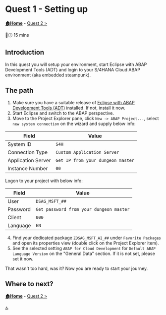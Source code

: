 # Quest 1 - Setting up

**[🏠Home](../README.md)** - [ Quest 2 >](quest2.md)

🌟🕒 15 mins

## Introduction

In this quest you will setup your environment, start Eclipse with ABAP Development Tools (ADT) and login to your S/4HANA Cloud ABAP environment (aka embedded steampunk).

## The path

1. Make sure you have a suitable release of [Eclipse with ABAP Development Tools (ADT)](https://tools.hana.ondemand.com/#abap) installed. If not, install it now.
2. Start Eclipse and switch to the ABAP perspective.
3. Move to the Project Explorer pane, click `New -> ABAP Project...`, select `new system connection` on the wizard and supply below info:

| Field | Value |
| --- | --- |
| System ID | `S4H` |
| Connection Type | `Custom Application Server` |
| Application Server | `Get IP from your dungeon master` |
| Instance Number | `00` |

Logon to your project with below info:

| Field | Value |
| --- | --- |
| User | `DSAG_MSFT_##` |
| Password | `Get password from your dungeon master` |
| Client | `000` |
| Language | `EN` |

4. Find your dedicated package `ZDSAG_MSFT_AI_##` under `Favorite Packages` and open its properties view (double click on the Project Explorer item).
5. See the selected setting `ABAP for Cloud Development` for `Default ABAP Language Version` on the "General Data" section. If it is not set, please set it now.

That wasn't too hard, was it? Now you are ready to start your journey.

## Where to next?

**[🏠Home](../README.md)** - [ Quest 2 >](quest2.md)

[🔝](#)
